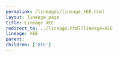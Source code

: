 ```yaml
---
permalink: /lineages/lineage_XEE.html
layout: lineage_page
title: Lineage XEE
redirect_to: ../lineage.html?lineage=XEE
lineage: XEE
parent: 
children: ['XEE']
---
```

